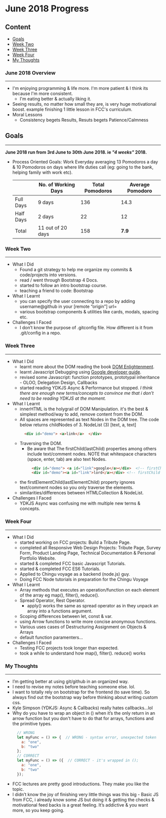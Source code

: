 # June 2018 Progress 

## Content
* [Goals](#goals)
* [Week Two](#week-two)
* [Week Three](#week-three)
* [Week Four](#week-four)
* [My Thoughts](#my-thoughts)

### June 2018 Overview
***
* I'm enjoying programming & life more. I'm more patient & I think its because I'm more consistent.
  * I'm eating better & actually liking it.
* Seeing results, no matter how small they are, is very huge motivational boost. example finishing 1 little lesson in FCC's curriculum.
* Moral Lessons
  * Consistency begets Results, Resuts begets Patience/Calmness

## Goals
***
**June 2018 run from 3rd June to 30th June 2018. ie *"4 weeks"* 2018.**

* Process Oriented Goals:
Work Everyday averaging 13 Pomodoros a day & 10 Pomodoros on days where life duties call (eg: going to the bank, helping family with work etc).

    | | No. of Working Days | Total Pomodoros | Average Pomodoro
    | --- | --- | --- | --- |
    | Full Days | 9 days | 136 | 14.3 |
    | Half Days | 2 days | 22 | 12 |
    | Total |  11 out of 20 days | 158 |  **7.9** |

### Week Two
***
* What I Did
  * Found a git strategy to help me organize my commits & code/projects into versions.
  * read / went through Bootstrap 4 Docs.
  * started to follow an intro bootstrap course.
  * teaching a friend to code: Bootstrap
* What I Learnt
  * you can specify the user connecting to a repo by adding username@github in your [remote “origin”] url=
  * various bootstrap components & utilities like cards, modals, spacing etc.
* Challenges I Faced
  * I don’t know the purpose of .gitconfig file. How different is it from .git/config in a repo.

### Week Three
***
* What I Did
  * learnt more about the DOM reading the book [DOM Enlightenment](http://domenlightenment.com/).
  * learnt Javascript Debugging using [Google developer guide](https://developers.google.com/web/tools/chrome-devtools/javascript/).
  * revised some Javascript: function prototypes, prototypal inheritance - OLOO, Delegation Design, Callbacks
  * started reading YDKJS Async & Performance but stopped. *I think there are enough new terms/concepts to convince me that i don’t need to
  be reading YDKJS at the moment.*
* What I Learnt
  * innerHTML is the holygrail of DOM Manipulation. it's the best & simplest method/way to add, remove content from the DOM.
  * All spaces are represented as text Nodes in the DOM tree. The code below returns childNodes of 3. NodeList (3) [text, a, text]
    ```html 
      <div id="demo"> <a>link</a>  </div>
    ``` 
  * Traversing the DOM.
    * Be aware that The firstChild(lastChild) properties among others include text/comment nodes. NOTE that whitespace characters 
    (space, enter, tab) are also text Nodes.
      ```html 
        <div id="demo"> <a id="link">google</a></div>  <!-- firstChild is a textNode (the whitespace) -->
        <div id="demo"><a id="link">lord</a></div> <!-- firstChild is the <a> element-->
      ``` 
  * the firstElementChild(lastElementChild) property ignores text/comment nodes so you only traverse the elements.
  * similarities/differences between HTMLCollection & NodeList.
* Challenges I Faced
  * YDKJS Async was confusing me with multiple new terms & concepts.
  
### Week Four
***
* What I Did
  * started working on FCC projects: Build a Tribute Page.
  * completed all Responsive Web Design Projects: Tribute Page, Survey Form, Product Landing Page, Technical Documentation & Personal Portfolio Website.
  * started & completed FCC basic Javascript Tutorials.
  * started & completed FCC ES6 Tutorials.
  * Applied to Chingu voyage as a backend (node.js) guy.
  * Doing FCC Node tutorials in preparation for the Chingu Voyage
* What I Learnt
  * Array methods that executes an operation/function on each element of the array eg map(), filter(), reduce().
  * Spread Operator, Rest Operator.
    * apply() works the same as spread operator as in they unpack an array into a functions argument.
  * Scoping differences between let, const & var.
  * using Arrow functions to write more concise anonymous functions.
  * Various uses cases of Destructuring Assignment on Objects & Arrays
  * default function paramenters…
* Challenges I Faced
  * Testing FCC projects took longer than expected.
  * took a while to understand how map(), filter(). reduce() works

### My Thoughts
***
* I’m getting better at using git/github in an organized way.
* I need to revise my notes before teaching someone else. lol.
* I want to totally rely on bootstrap for the frontend (to save time). So always find out the bootstrap way before thinking 
about writing custom css.
* Kyle Simpson (YDKJS: Async & Callbacks) really hates callbacks…lol
* Why do you have to wrap an object in () when it’s the only return in an arrow function but you don't have to do that for arrays, 
functions and the primitive types.
  ```javascript
    // WRONG
    let myFunc = () => {  // WRONG - syntax error, unexpected token
      a: "one",
      b: "two"
    };
    // CORRECT
    let myFunc = () => ({  // CORRECT - it's wrapped in ();
      a: "one",
      b: "two"
    });
  ```
* FCC lectures are pretty good introductions. They make you like the topic.
* I didn’t know the joy of finishing very little things was this big - Basic JS from FCC, i already know some JS but doing it & getting 
the checks & motivational feed backs is a great feeling. It’s addictive & you want more, so you keep going.



